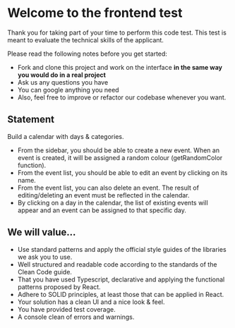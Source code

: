 # Welcome to the frontend test
Thank you for taking part of your time to perform this code test. This test is meant to evaluate the technical skills of the applicant. 

Please read the following notes before you get started:
- Fork and clone this project and work on the interface **in the same way you would do in a real project**
- Ask us any questions you have
- You can google anything you need
- Also, feel free to improve or refactor our codebase whenever you want.

## Statement

Build a calendar with days & categories.

- From the sidebar, you should be able to create a new event. When an event is created, it will be assigned a random colour (getRandomColor function).
- From the event list, you should be able to edit an event by clicking on its name.
- From the event list, you can also delete an event. The result of editing/deleting an event must be reflected in the calendar.
- By clicking on a day in the calendar, the list of existing events will appear and an event can be assigned to that specific day.

## We will value...

- Use standard patterns and apply the official style guides of the libraries we ask you to use.
- Well structured and readable code according to the standards of the Clean Code guide.
- That you have used Typescript, declarative and applying the functional patterns proposed by React.
- Adhere to SOLID principles, at least those that can be applied in React.
- Your solution has a clean UI and a nice look & feel.
- You have provided test coverage.
- A console clean of errors and warnings. 
